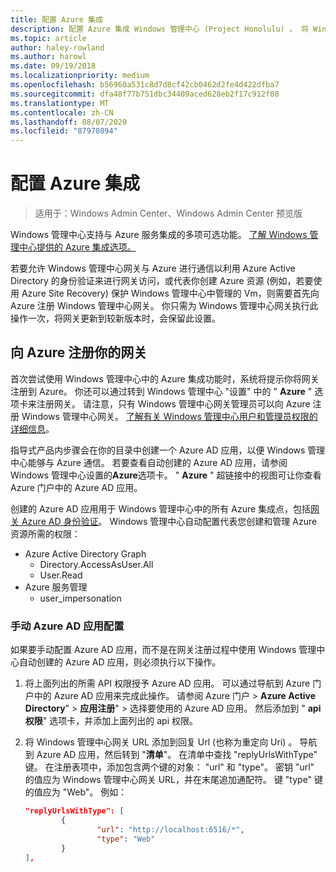 ```yaml
---
title: 配置 Azure 集成
description: 配置 Azure 集成 Windows 管理中心 (Project Honolulu) 。 将 Windows 管理中心网关连接到 Azure。
ms.topic: article
author: haley-rowland
ms.author: harowl
ms.date: 09/19/2018
ms.localizationpriority: medium
ms.openlocfilehash: b56960a531c8d7d8cf42cb0462d2fe4d422dfba7
ms.sourcegitcommit: dfa48f77b751dbc34409aced628eb2f17c912f08
ms.translationtype: MT
ms.contentlocale: zh-CN
ms.lasthandoff: 08/07/2020
ms.locfileid: "87970894"
---
```

# <a name="configuring-azure-integration"></a>配置 Azure 集成

>适用于：Windows Admin Center、Windows Admin Center 预览版

Windows 管理中心支持与 Azure 服务集成的多项可选功能。 [了解 Windows 管理中心提供的 Azure 集成选项。](../plan/azure-integration-options.md)

若要允许 Windows 管理中心网关与 Azure 进行通信以利用 Azure Active Directory 的身份验证来进行网关访问，或代表你创建 Azure 资源 (例如，若要使用 Azure Site Recovery) 保护 Windows 管理中心中管理的 Vm，则需要首先向 Azure 注册 Windows 管理中心网关。 你只需为 Windows 管理中心网关执行此操作一次，将网关更新到较新版本时，会保留此设置。

## <a name="register-your-gateway-with-azure"></a>向 Azure 注册你的网关

首次尝试使用 Windows 管理中心中的 Azure 集成功能时，系统将提示你将网关注册到 Azure。 你还可以通过转到 Windows 管理中心 "设置" 中的 " **Azure** " 选项卡来注册网关。 请注意，只有 Windows 管理中心网关管理员可以向 Azure 注册 Windows 管理中心网关。 [了解有关 Windows 管理中心用户和管理员权限的详细信息](../configure/user-access-control.md#gateway-access-role-definitions)。

指导式产品内步骤会在你的目录中创建一个 Azure AD 应用，以便 Windows 管理中心能够与 Azure 通信。 若要查看自动创建的 Azure AD 应用，请参阅 Windows 管理中心设置的**Azure**选项卡。 " **Azure** " 超链接中的视图可让你查看 Azure 门户中的 Azure AD 应用。

创建的 Azure AD 应用用于 Windows 管理中心中的所有 Azure 集成点，包括[网关 Azure AD 身份验证](../configure/user-access-control.md#azure-active-directory)。 Windows 管理中心自动配置代表您创建和管理 Azure 资源所需的权限：

- Azure Active Directory Graph
    - Directory.AccessAsUser.All
    - User.Read
- Azure 服务管理
    - user_impersonation

### <a name="manual-azure-ad-app-configuration"></a>手动 Azure AD 应用配置

如果要手动配置 Azure AD 应用，而不是在网关注册过程中使用 Windows 管理中心自动创建的 Azure AD 应用，则必须执行以下操作。

1. 将上面列出的所需 API 权限授予 Azure AD 应用。 可以通过导航到 Azure 门户中的 Azure AD 应用来完成此操作。 请参阅 Azure 门户 > **Azure Active Directory**"  >  **应用注册**" > 选择要使用的 Azure AD 应用。 然后添加到 " **api 权限**" 选项卡，并添加上面列出的 api 权限。
2. 将 Windows 管理中心网关 URL 添加到回复 Url (也称为重定向 Uri) 。 导航到 Azure AD 应用，然后转到 "**清单**"。 在清单中查找 "replyUrlsWithType" 键。 在注册表项中，添加包含两个键的对象： "url" 和 "type"。 密钥 "url" 的值应为 Windows 管理中心网关 URL，并在末尾追加通配符。 键 "type" 键的值应为 "Web"。 例如：

    ```json
    "replyUrlsWithType": [
            {
                    "url": "http://localhost:6516/*",
                    "type": "Web"
            }
    ],
    ```

